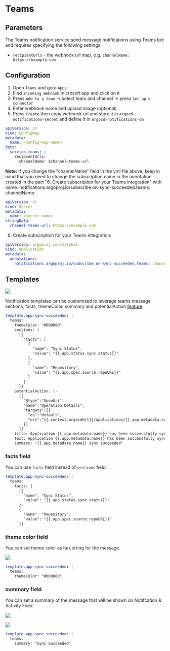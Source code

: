 # Teams

## Parameters

The Teams notification service send message notifications using Teams bot and requires specifying the following settings:

* `recipientUrls` - the webhook url map, e.g. `channelName: https://example.com`

## Configuration

1. Open `Teams` and goto `Apps`
2. Find `Incoming Webhook` microsoft app and click on it
3. Press `Add to a team` -> select team and channel -> press `Set up a connector`
4. Enter webhook name and upload image (optional)
5. Press `Create` then copy webhook url and store it in `argocd-notifications-secret` and define it in `argocd-notifications-cm`

```yaml
apiVersion: v1
kind: ConfigMap
metadata:
  name: <config-map-name>
data:
  service.teams: |
    recipientUrls:
      channelName: $channel-teams-url
```
**Note:** If you change the "channelName" field in the yml file above, keep in mind that you need to change the subscription name in the annotation created in the part "6. Create subscription for your Teams integration" with name: notifications.argoproj.io/subscribe.on-sync-succeeded.teams: channelName.

```yaml
apiVersion: v1
kind: Secret
metadata:
  name: <secret-name>
stringData:
  channel-teams-url: https://example.com
```

6. Create subscription for your Teams integration:

```yaml
apiVersion: argoproj.io/v1alpha1
kind: Application
metadata:
  annotations:
    notifications.argoproj.io/subscribe.on-sync-succeeded.teams: channelName
```

## Templates

![](https://user-images.githubusercontent.com/18019529/114271500-9d2b8880-9a4c-11eb-85c1-f6935f0431d5.png)

Notification templates can be customized to leverage teams message sections, facts, themeColor, summary and potentialAction [feature](https://docs.microsoft.com/en-us/microsoftteams/platform/webhooks-and-connectors/how-to/connectors-using).

```yaml
template.app-sync-succeeded: |
  teams:
    themeColor: "#000080"
    sections: |
      [{
        "facts": [
          {
            "name": "Sync Status",
            "value": "{{.app.status.sync.status}}"
          },
          {
            "name": "Repository",
            "value": "{{.app.spec.source.repoURL}}"
          }
        ]
      }]
    potentialAction: |-
      [{
        "@type":"OpenUri",
        "name":"Operation Details",
        "targets":[{
          "os":"default",
          "uri":"{{.context.argocdUrl}}/applications/{{.app.metadata.name}}?operation=true"
        }]
      }]
    title: Application {{.app.metadata.name}} has been successfully synced
    text: Application {{.app.metadata.name}} has been successfully synced at {{.app.status.operationState.finishedAt}}.
    summary: "{{.app.metadata.name}} sync succeeded"
```

### facts field

You can use `facts` field instead of `sections` field.

```yaml
template.app-sync-succeeded: |
  teams:
    facts: |
      [{
        "name": "Sync Status",
        "value": "{{.app.status.sync.status}}"
      },
      {
        "name": "Repository",
        "value": "{{.app.spec.source.repoURL}}"
      }]
```

### theme color field

You can set theme color as hex string for the message.

![](https://user-images.githubusercontent.com/1164159/114864810-0718a900-9e24-11eb-8127-8d95da9544c1.png)

```yaml
template.app-sync-succeeded: |
  teams:
    themeColor: "#000080"
```

### summary field

You can set a summary of the message that will be shown on Notifcation & Activity Feed 

![](https://user-images.githubusercontent.com/6957724/116587921-84c4d480-a94d-11eb-9da4-f365151a12e7.jpg)

![](https://user-images.githubusercontent.com/6957724/116588002-99a16800-a94d-11eb-807f-8626eb53b980.jpg)

```yaml
template.app-sync-succeeded: |
  teams:
    summary: "Sync Succeeded"
```
